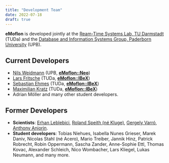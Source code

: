 ```yaml
---
title: "Development Team"
date: 2022-07-18
draft: true
---
```


**eMoflon** is developed jointly at the [Ream-Time Systems Lab, TU Darmstadt](https://www.es.tu-darmstadt.de/en/) (TUDa) and the [Database and Information Systems Group, Paderborn University](https://cs.uni-paderborn.de/en/dbis/startseite/) (UPB).


## Current Developers

- [Nils Weidmann](https://cs.uni-paderborn.de/dbis/personal/arbeitsgruppe/mitarbeiter/nils-weidmann/visitenkarte/) (UPB, **[eMoflon::Neo](../neo)**)
- [Lars Fritsche](https://www.es.tu-darmstadt.de/es/team/lars-fritsche/) (TUDa, **[eMoflon::IBeX](../ibex)**)
- [Sebastian Ehmes](https://www.es.tu-darmstadt.de/es/team/sebastian-ehmes/) (TUDa, **[eMoflon::IBeX](../ibex)**)
- [Maximilian Kratz](https://www.es.tu-darmstadt.de/es/team/maximilian-kratz) (TUDa, **[eMoflon::IBeX](../ibex)**)
- Adrian Möller and many other student developers.


## Former Developers

- **Scientists**: [Erhan Leblebici](https://www.es.tu-darmstadt.de/es/ehemalige/erhan-leblebici), [Roland Speith (né Kluge)](https://www.es.tu-darmstadt.de/es/ehemalige/roland-speith-nee-kluge), [Gergely Varró](https://www.es.tu-darmstadt.de/es/team/gergely-varro), [Anthony Anjorin](https://www.es.tu-darmstadt.de/es/ehemalige/anthony-anjorin).
- **Student developers**: Tobias Niehues, Isabella Nunes Grieser, Marek Daniv, Nicolas Stahl (né Acero), Mario Treiber, Jannik Hinz, Patrick Robrecht, Robin Oppermann, Sascha Zander, Anne-Sophie Ettl, Thomas Kovac, Alexander Schleich, Nico Wombacher, Lars Kliegel, Lukas Neumann, and many more.
